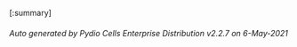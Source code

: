 






[:summary]

###### Auto generated by Pydio Cells Enterprise Distribution v2.2.7 on 6-May-2021
